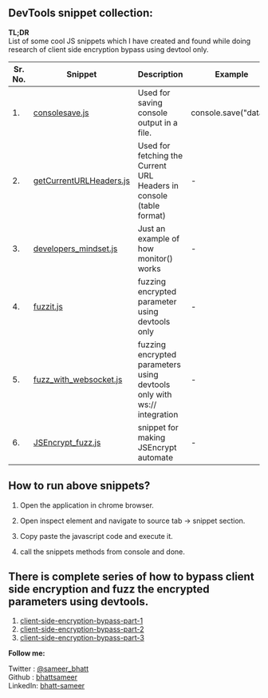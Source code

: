 ## DevTools snippet collection:

**TL;DR**  
List of some cool JS snippets which I have created and found while doing research of client side encryption bypass using devtool only.

| Sr. No. | Snippet | Description | Example |
|---------|---------|-------------|---------|
|1.| [consolesave.js](https://github.com/bhattsameer/devtool-snippets-forhacks/blob/main/Snippets/consolesave.js) | Used for saving console output in a file. | console.save("data");|
|2.| [getCurrentURLHeaders.js](https://github.com/bhattsameer/devtool-snippets-forhacks/blob/main/Snippets/getCurrentURLHeaders.js) | Used for fetching the Current URL Headers in console (table format) | - |
|3.| [developers_mindset.js](https://github.com/bhattsameer/devtool-snippets-forhacks/blob/main/Snippets/developers_mindset.js) | Just an example of how monitor() works | - |
|4.| [fuzzit.js](https://github.com/bhattsameer/devtool-snippets-forhacks/blob/main/Snippets/fuzzit.js) | fuzzing encrypted parameter using devtools only | - |
|5.| [fuzz_with_websocket.js](https://github.com/bhattsameer/devtool-snippets-forhacks/blob/main/Snippets/fuzz_with_websocket.js) | fuzzing encrypted parameters using devtools only with ws:// integration | - |
|6.| [JSEncrypt_fuzz.js](https://github.com/bhattsameer/devtool-snippets-forhacks/blob/main/Snippets/JSEncrypt_fuzz.js) | snippet for making JSEncrypt automate | - |

## How to run above snippets?

1. Open the application in chrome browser.

2. Open inspect element and navigate to source tab -> snippet section.

3. Copy paste the javascript code and execute it.

4. call the snippets methods from console and done.

## There is complete series of how to bypass client side encryption and fuzz the encrypted parameters using devtools.

1. [client-side-encryption-bypass-part-1](https://bhattsameer.github.io/2021/01/01/client-side-encryption-bypass-part-1.html)  
2. [client-side-encryption-bypass-part-2](https://bhattsameer.github.io/2021/02/14/client-side-encryption-bypass-part-2.html)  
3. [client-side-encryption-bypass-part-3](https://bhattsameer.github.io/2021/02/21/client-side-encryption-bypass-part-3.html)  

**Follow me:**

Twitter : [@sameer_bhatt](https://twitter.com/sameer_bhatt)  
Github  : [bhattsameer](https://github.com/bhattsameer)  
LinkedIn: [bhatt-sameer](https://linkedin.com/in/bhatt-sameer)
